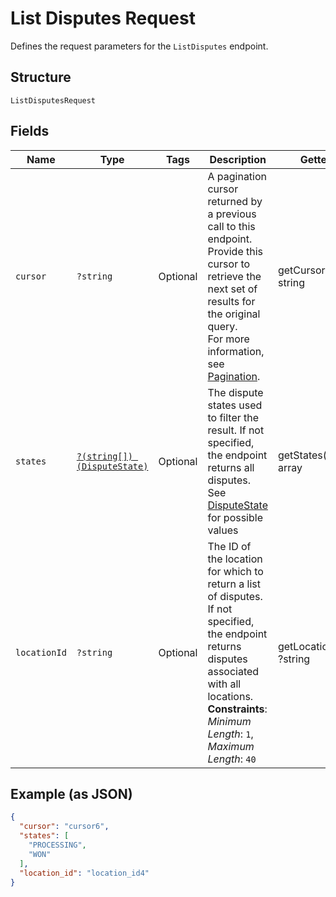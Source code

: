 
# List Disputes Request

Defines the request parameters for the `ListDisputes` endpoint.

## Structure

`ListDisputesRequest`

## Fields

| Name | Type | Tags | Description | Getter | Setter |
|  --- | --- | --- | --- | --- | --- |
| `cursor` | `?string` | Optional | A pagination cursor returned by a previous call to this endpoint.<br>Provide this cursor to retrieve the next set of results for the original query.<br>For more information, see [Pagination](https://developer.squareup.com/docs/build-basics/common-api-patterns/pagination). | getCursor(): ?string | setCursor(?string cursor): void |
| `states` | [`?(string[]) (DisputeState)`](../../doc/models/dispute-state.md) | Optional | The dispute states used to filter the result. If not specified, the endpoint returns all disputes.<br>See [DisputeState](#type-disputestate) for possible values | getStates(): ?array | setStates(?array states): void |
| `locationId` | `?string` | Optional | The ID of the location for which to return a list of disputes.<br>If not specified, the endpoint returns disputes associated with all locations.<br>**Constraints**: *Minimum Length*: `1`, *Maximum Length*: `40` | getLocationId(): ?string | setLocationId(?string locationId): void |

## Example (as JSON)

```json
{
  "cursor": "cursor6",
  "states": [
    "PROCESSING",
    "WON"
  ],
  "location_id": "location_id4"
}
```

